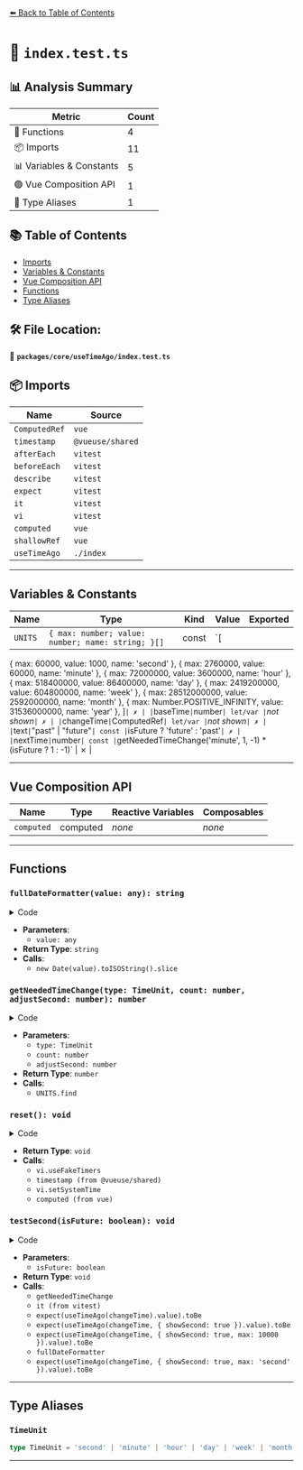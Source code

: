 [⬅️ Back to Table of Contents](../../../index.md)

# 📄 `index.test.ts`

## 📊 Analysis Summary

| Metric | Count |
|--------|-------|
| 🔧 Functions | 4 |
| 📦 Imports | 11 |
| 📊 Variables & Constants | 5 |
| 🟢 Vue Composition API | 1 |
| 📑 Type Aliases | 1 |

## 📚 Table of Contents

- [Imports](#imports)
- [Variables & Constants](#variables-constants)
- [Vue Composition API](#vue-composition-api)
- [Functions](#functions)
- [Type Aliases](#type-aliases)

## 🛠️ File Location:
📂 **`packages/core/useTimeAgo/index.test.ts`**

## 📦 Imports

| Name | Source |
|------|--------|
| `ComputedRef` | `vue` |
| `timestamp` | `@vueuse/shared` |
| `afterEach` | `vitest` |
| `beforeEach` | `vitest` |
| `describe` | `vitest` |
| `expect` | `vitest` |
| `it` | `vitest` |
| `vi` | `vitest` |
| `computed` | `vue` |
| `shallowRef` | `vue` |
| `useTimeAgo` | `./index` |


---

## Variables & Constants

| Name | Type | Kind | Value | Exported |
|------|------|------|-------|----------|
| `UNITS` | `{ max: number; value: number; name: string; }[]` | const | `[
  { max: 60000, value: 1000, name: 'second' },
  { max: 2760000, value: 60000, name: 'minute' },
  { max: 72000000, value: 3600000, name: 'hour' },
  { max: 518400000, value: 86400000, name: 'day' },
  { max: 2419200000, value: 604800000, name: 'week' },
  { max: 28512000000, value: 2592000000, name: 'month' },
  { max: Number.POSITIVE_INFINITY, value: 31536000000, name: 'year' },
]` | ✗ |
| `baseTime` | `number` | let/var | `*not shown*` | ✗ |
| `changeTime` | `ComputedRef<number>` | let/var | `*not shown*` | ✗ |
| `text` | `"past" | "future"` | const | `isFuture ? 'future' : 'past'` | ✗ |
| `nextTime` | `number` | const | `getNeededTimeChange('minute', 1, -1) * (isFuture ? 1 : -1)` | ✗ |


---

## Vue Composition API

| Name | Type | Reactive Variables | Composables |
|------|------|-------------------|-------------|
| `computed` | computed | *none* | *none* |


---

## Functions

### `fullDateFormatter(value: any): string`

<details><summary>Code</summary>

```ts
function fullDateFormatter(value: any) {
  return new Date(value).toISOString().slice(0, 10)
}
```
</details>

- **Parameters**:
  - `value: any`
- **Return Type**: `string`
- **Calls**:
  - `new Date(value).toISOString().slice`
### `getNeededTimeChange(type: TimeUnit, count: number, adjustSecond: number): number`

<details><summary>Code</summary>

```ts
function getNeededTimeChange(type: TimeUnit, count: number, adjustSecond?: number) {
  const unit = UNITS.find(i => i.name === type)
  return (unit?.value || 0) * count + (adjustSecond || 0) * 1000
}
```
</details>

- **Parameters**:
  - `type: TimeUnit`
  - `count: number`
  - `adjustSecond: number`
- **Return Type**: `number`
- **Calls**:
  - `UNITS.find`
### `reset(): void`

<details><summary>Code</summary>

```ts
function reset() {
    vi.useFakeTimers()
    baseTime = timestamp()
    vi.setSystemTime(baseTime)
    changeValue.value = 0
    changeTime = computed(() => baseTime + changeValue.value)
  }
```
</details>

- **Return Type**: `void`
- **Calls**:
  - `vi.useFakeTimers`
  - `timestamp (from @vueuse/shared)`
  - `vi.setSystemTime`
  - `computed (from vue)`
### `testSecond(isFuture: boolean): void`

<details><summary>Code</summary>

```ts
function testSecond(isFuture: boolean) {
      const text = isFuture ? 'future' : 'past'
      const nextTime = getNeededTimeChange('minute', 1, -1) * (isFuture ? 1 : -1)
      it(`${text}: less than 1 minute`, () => {
        changeValue.value = nextTime
        expect(useTimeAgo(changeTime).value).toBe('just now')
      })

      it(`${text}: less than 1 second`, () => {
        changeValue.value = getNeededTimeChange('minute', 1, -59.6) * (isFuture ? 1 : -1)
        expect(useTimeAgo(changeTime, { showSecond: true }).value).toBe(
          isFuture ? 'in 0 second' : '0 second ago',
        )
      })

      it(`${text}: less than 1 minute/ with showSecond`, () => {
        changeValue.value = nextTime
        expect(useTimeAgo(changeTime, { showSecond: true }).value).toBe(
          isFuture ? 'in 59 seconds' : '59 seconds ago',
        )
      })

      it(`${text}: less than 1 minute but more than 10 seconds with showSecond`, () => {
        changeValue.value = nextTime
        expect(useTimeAgo(changeTime, { showSecond: true, max: 10000 }).value).toBe(fullDateFormatter(changeTime.value))
      })

      it(`${text}: more than 1 minute`, () => {
        changeValue.value = getNeededTimeChange('minute', 1, 1) * (isFuture ? 1 : -1)
        expect(useTimeAgo(changeTime, { showSecond: true, max: 'second' }).value).toBe(fullDateFormatter(changeTime.value))
      })
    }
```
</details>

- **Parameters**:
  - `isFuture: boolean`
- **Return Type**: `void`
- **Calls**:
  - `getNeededTimeChange`
  - `it (from vitest)`
  - `expect(useTimeAgo(changeTime).value).toBe`
  - `expect(useTimeAgo(changeTime, { showSecond: true }).value).toBe`
  - `expect(useTimeAgo(changeTime, { showSecond: true, max: 10000 }).value).toBe`
  - `fullDateFormatter`
  - `expect(useTimeAgo(changeTime, { showSecond: true, max: 'second' }).value).toBe`

---

## Type Aliases

### `TimeUnit`

```ts
type TimeUnit = 'second' | 'minute' | 'hour' | 'day' | 'week' | 'month' | 'year';
```


---